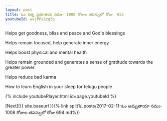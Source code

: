 ```yaml
---
layout: post
title: ఓం రత్న ప్రభూతయ నమః- 1008 రోజుల తపస్సులో రోజు  655
youtubeId: wvjPPa2zg3g
---
```

 
 
Helps get goodness, bliss and peace and God's blessings
 
Helps remain focused, help generate inner energy 
 
Helps boost physical and mental health 
 
Helps remain grounded and generates a sense of gratitude towards the greater power 
 
Helps reduce bad karma
 
How to learn English in your sleep for telugu people
 
 
 
 


{% include youtubePlayer.html id=page.youtubeId %}
 
[Next]({{ site.baseurl }}{% link split1/_posts/2017-02-11-ఓం అమృతాయా నమః- 1008 రోజుల తపస్సులో రోజు  694.md%})
 
